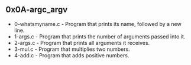 ## 0x0A-argc_argv
* 0-whatsmyname.c - Program that prints its name, followed by a new line.
* 1-args.c - Program that prints the number of arguments passed into it.
* 2-args.c - Program that prints all arguments it receives.
* 3-mul.c - Program that multiplies two numbers.
* 4-add.c - Program that adds positive numbers.
